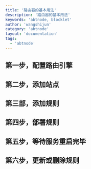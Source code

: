 ```yaml
---
title: '路由器的基本用法'
description: '路由器的基本用法'
keywords: 'abtnode, blocklet'
author: 'wangshijun'
category: 'abtnode'
layout: 'documentation'
tags:
  - 'abtnode'
---
```


## 第一步，配置路由引擎



## 第二步，添加站点

## 第三部，添加规则

## 第四步，部署规则

## 第五步，等待服务重启完毕

## 第六步，更新或删除规则


